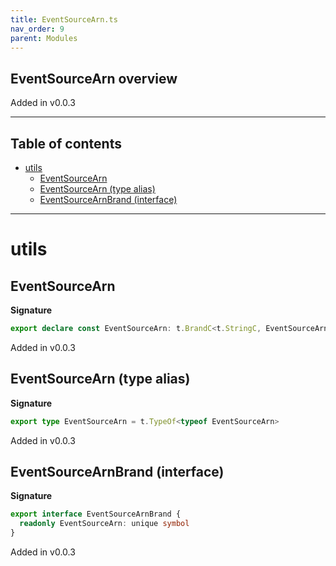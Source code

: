 ```yaml
---
title: EventSourceArn.ts
nav_order: 9
parent: Modules
---
```


## EventSourceArn overview

Added in v0.0.3

---

<h2 class="text-delta">Table of contents</h2>

- [utils](#utils)
  - [EventSourceArn](#eventsourcearn)
  - [EventSourceArn (type alias)](#eventsourcearn-type-alias)
  - [EventSourceArnBrand (interface)](#eventsourcearnbrand-interface)

---

# utils

## EventSourceArn

**Signature**

```ts
export declare const EventSourceArn: t.BrandC<t.StringC, EventSourceArnBrand>
```

Added in v0.0.3

## EventSourceArn (type alias)

**Signature**

```ts
export type EventSourceArn = t.TypeOf<typeof EventSourceArn>
```

Added in v0.0.3

## EventSourceArnBrand (interface)

**Signature**

```ts
export interface EventSourceArnBrand {
  readonly EventSourceArn: unique symbol
}
```

Added in v0.0.3
